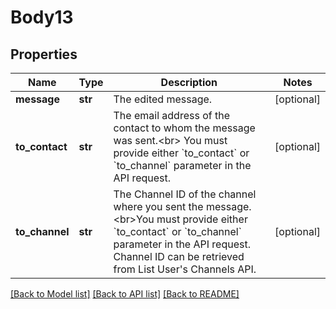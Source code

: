 # Body13

## Properties
Name | Type | Description | Notes
------------ | ------------- | ------------- | -------------
**message** | **str** | The edited message. | [optional] 
**to_contact** | **str** | The email address of the contact to whom the message was sent.&lt;br&gt; You must provide either &#x60;to_contact&#x60; or &#x60;to_channel&#x60; parameter in the API request. | [optional] 
**to_channel** | **str** | The Channel ID of the channel where you sent the message.&lt;br&gt;You must provide either &#x60;to_contact&#x60; or &#x60;to_channel&#x60; parameter in the API request.  Channel ID can be retrieved from List User&#x27;s Channels API.  | [optional] 

[[Back to Model list]](../README.md#documentation-for-models) [[Back to API list]](../README.md#documentation-for-api-endpoints) [[Back to README]](../README.md)

